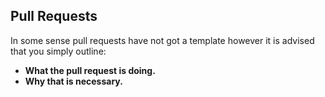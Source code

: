 ## Pull Requests
In some sense pull requests have not got a template however it is advised that you simply outline:
* **What the pull request is doing.**
* **Why that is necessary.**
